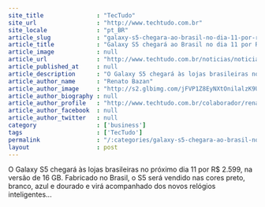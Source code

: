 ```yaml
---
site_title               : "TecTudo"
site_url                 : "http://www.techtudo.com.br"
site_locale              : "pt_BR"
article_slug             : "galaxy-s5-chegara-ao-brasil-no-dia-11-por-rs-2-599-confirma-samsung"
article_title            : "Galaxy S5 chegará ao Brasil no dia 11 por R$ 2.599, confirma Samsung"
article_image            : null
article_url              : "http://www.techtudo.com.br/noticias/noticia/2014/03/lancamento-galaxy-s5-no-brasil.html"
article_published_at     : null
article_description      : "O Galaxy S5 chegará às lojas brasileiras no próximo dia 11 por R$ 2.599, na versão de 16 GB. Fabricado no Brasil, o S5 será vendido nas cores preto, branco, azul e dourado e virá acompanhado dos novos relógios inteligentes..."
article_author_name      : "Renato Bazan"
article_author_image     : "http://s2.glbimg.com/jFVP1Z8EyNXtOnilalzK9UVFvLs=/30x30/s2.glbimg.com/r5xyKM6MSB_pM3jwth1f8T8o5CU=/0x0:140x140/140x140/s.glbimg.com/po/tt2/f/original/2014/01/13/renato_bazan.png"
article_author_biography : null
article_author_profile   : "http://www.techtudo.com.br/colaborador/renato-bazan.html"
article_author_facebook  : null
article_author_twitter   : null
category                 : ['business']
tags                     : ['TecTudo']
permalink                : "/:categories/galaxy-s5-chegara-ao-brasil-no-dia-11-por-rs-2-599-confirma-samsung/"
layout                   : post
---
```


O Galaxy S5 chegará às lojas brasileiras no próximo dia 11 por R$ 2.599, na versão de 16 GB. Fabricado no Brasil, o S5 será vendido nas cores preto, branco, azul e dourado e virá acompanhado dos novos relógios inteligentes...
